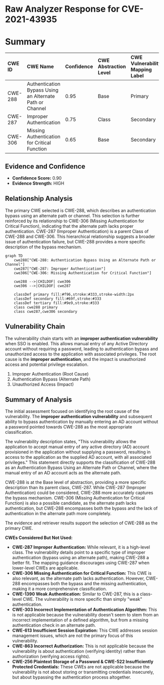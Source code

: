 # Raw Analyzer Response for CVE-2021-43935

# Summary
| CWE ID  | CWE Name                                                       | Confidence | CWE Abstraction Level | CWE Vulnerability Mapping Label | CWE-Vulnerability Mapping Notes |
| :-------- | :------------------------------------------------------------- | :--------- | :---------------------- | :------------------------------ | :------------------------------ |
| CWE-288 | Authentication Bypass Using an Alternate Path or Channel | 0.95       | Base                    | Primary                       | Allowed                       |
| CWE-287 | Improper Authentication                                        | 0.75       | Class                   | Secondary                     | Discouraged                    |
| CWE-306 | Missing Authentication for Critical Function                   | 0.65       | Base                    | Secondary                     | Allowed                       |

## Evidence and Confidence

*   **Confidence Score:** 0.90
*   **Evidence Strength:** HIGH

## Relationship Analysis
The primary CWE selected is CWE-288, which describes an authentication bypass using an alternate path or channel. This selection is further reinforced by its relationship to CWE-306 (Missing Authentication for Critical Function), indicating that the alternate path lacks proper authentication. CWE-287 (Improper Authentication) is a parent Class of CWE-288 and CWE-306. This hierarchical relationship suggests a broader issue of authentication failure, but CWE-288 provides a more specific description of the bypass mechanism.

```mermaid
graph TD
    cwe288["CWE-288: Authentication Bypass Using an Alternate Path or Channel"]
    cwe287["CWE-287: Improper Authentication"]
    cwe306["CWE-306: Missing Authentication for Critical Function"]
    
    cwe288 -->|CHILDOF| cwe306
    cwe306 -->|CHILDOF| cwe287

    classDef primary fill:#f96,stroke:#333,stroke-width:2px
    classDef secondary fill:#69f,stroke:#333
    classDef tertiary fill:#9e9,stroke:#333
    class cwe288 primary
    class cwe287,cwe306 secondary
```

## Vulnerability Chain
The vulnerability chain starts with an **improper authentication vulnerability** when SSO is enabled. This allows manual entry of any Active Directory account without requiring a password, leading to authentication bypass and unauthorized access to the application with associated privileges. The root cause is the **improper authentication**, and the impact is unauthorized access and potential privilege escalation.
1.  Improper Authentication (Root Cause)
2.  Authentication Bypass (Alternate Path)
3.  Unauthorized Access (Impact)

## Summary of Analysis
The initial assessment focused on identifying the root cause of the vulnerability. The **improper authentication vulnerability** and subsequent ability to bypass authentication by manually entering an AD account without a password pointed towards CWE-288 as the most appropriate classification.

The vulnerability description states, "This vulnerability allows the application to accept manual entry of any active directory (AD) account provisioned in the application without supplying a password, resulting in access to the application as the supplied AD account, with all associated privileges." This statement directly supports the classification of CWE-288 as an Authentication Bypass Using an Alternate Path or Channel, where the manual entry of an AD account acts as the alternate path.

CWE-288 is at the Base level of abstraction, providing a more specific description than its parent class, CWE-287. While CWE-287 (Improper Authentication) could be considered, CWE-288 more accurately captures the bypass mechanism. CWE-306 (Missing Authentication for Critical Function) is also a possible candidate, as the alternate path lacks authentication, but CWE-288 encompasses both the bypass and the lack of authentication in the alternate path more completely.

The evidence and retriever results support the selection of CWE-288 as the primary CWE.

**CWEs Considered But Not Used:**

*   **CWE-287 Improper Authentication:** While relevant, it is a high-level class. The vulnerability details point to a specific type of improper authentication (bypass using an alternate path), making CWE-288 a better fit. The mapping guidance discourages using CWE-287 when lower-level CWEs are applicable.
*   **CWE-306 Missing Authentication for Critical Function:** This CWE is also relevant, as the alternate path lacks authentication. However, CWE-288 encompasses both the bypass and the missing authentication, making it a more comprehensive classification.
*   **CWE-1390 Weak Authentication:** Similar to CWE-287, this is a class-level CWE. The vulnerability is more specific than simply "weak" authentication.
*   **CWE-303 Incorrect Implementation of Authentication Algorithm:** This is not applicable because the vulnerability doesn't seem to stem from an incorrect implementation of a defined algorithm, but from a missing authentication check in an alternate path.
*   **CWE-613 Insufficient Session Expiration:** This CWE addresses session management issues, which are not the primary focus of this vulnerability.
*   **CWE-863 Incorrect Authorization:** This is not applicable because the vulnerability is about authentication (verifying identity) rather than authorization (verifying access rights).
*   **CWE-256 Plaintext Storage of a Password & CWE-522 Insufficiently Protected Credentials:** These CWEs are not applicable because the vulnerability is not about storing or transmitting credentials insecurely, but about bypassing the authentication process altogether.